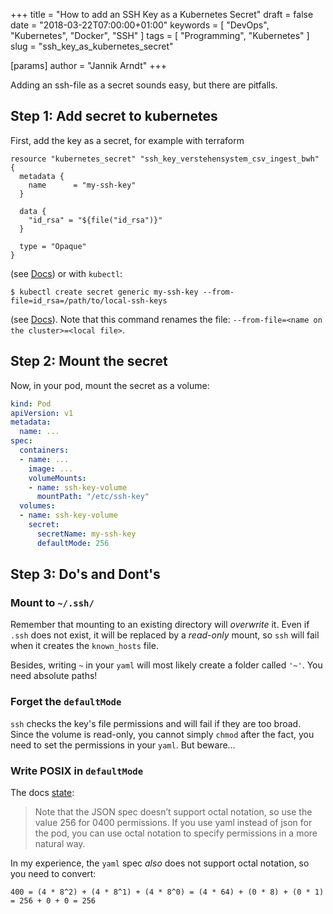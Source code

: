 +++
title = "How to add an SSH Key as a Kubernetes Secret"
draft = false
date = "2018-03-22T07:00:00+01:00"
keywords = [ "DevOps", "Kubernetes", "Docker", "SSH" ]
tags = [ "Programming", "Kubernetes" ]
slug = "ssh_key_as_kubernetes_secret"

[params]
  author = "Jannik Arndt"
+++

Adding an ssh-file as a secret sounds easy, but there are pitfalls.

<!--more-->

## Step 1: Add secret to kubernetes

First, add the key as a secret, for example with terraform

```hcl
resource "kubernetes_secret" "ssh_key_verstehensystem_csv_ingest_bwh" {
  metadata {
    name      = "my-ssh-key"
  }

  data {
    "id_rsa" = "${file("id_rsa")}"
  }

  type = "Opaque"
}
```

(see [Docs](https://www.terraform.io/docs/providers/kubernetes/r/secret.html)) or with `kubectl`:

```shell
$ kubectl create secret generic my-ssh-key --from-file=id_rsa=/path/to/local-ssh-keys
```

(see [Docs](https://kubernetes.io/docs/concepts/configuration/secret/#use-case-pod-with-ssh-keys)). Note that this command renames the file: `--from-file=<name on the cluster>=<local file>`.

## Step 2: Mount the secret

Now, in your pod, mount the secret as a volume:

```yaml
kind: Pod
apiVersion: v1
metadata:
  name: ...
spec:
  containers:
  - name: ...
    image: ...
    volumeMounts:
    - name: ssh-key-volume
      mountPath: "/etc/ssh-key"
  volumes:
  - name: ssh-key-volume
    secret:
      secretName: my-ssh-key
      defaultMode: 256
```

## Step 3: Do's and Dont's

### Mount to `~/.ssh/`

Remember that mounting to an existing directory will _overwrite_ it. Even if `.ssh` does not exist, it will be replaced by a _read-only_ mount, so `ssh` will fail when it creates the `known_hosts` file.

Besides, writing `~` in your `yaml` will most likely create a folder called `'~'`. You need absolute paths!

### Forget the `defaultMode`

`ssh` checks the key's file permissions and will fail if they are too broad. Since the volume is read-only, you cannot simply `chmod` after the fact, you need to set the permissions in your `yaml`. But beware…

### Write POSIX in `defaultMode`

The docs [state](https://kubernetes.io/docs/concepts/configuration/secret/#using-secrets-as-files-from-a-pod):

> Note that the JSON spec doesn’t support octal notation, so use the value 256 for 0400 permissions. If you use yaml instead of json for the pod, you can use octal notation to specify permissions in a more natural way.

In my experience, the `yaml` spec _also_ does not support octal notation, so you need to convert:

```shell
400 = (4 * 8^2) + (4 * 8^1) + (4 * 8^0) = (4 * 64) + (0 * 8) + (0 * 1) = 256 + 0 + 0 = 256
```